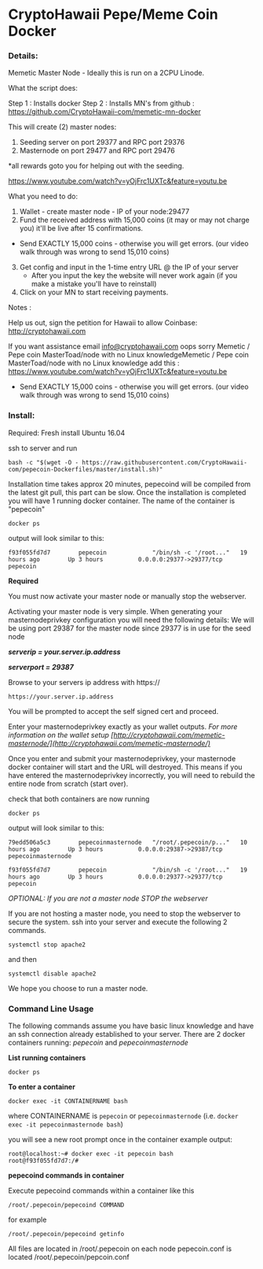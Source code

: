# CryptoHawaii Pepe/Meme Coin Docker 

### Details:
Memetic Master Node - Ideally this is run on a 2CPU Linode.

What the script does: 

Step 1 : Installs docker
Step 2 : Installs MN's from github : https://github.com/CryptoHawaii-com/memetic-mn-docker

This will create (2) master nodes: 

1. Seeding server on port 29377 and RPC port 29376
2. Masternode on port 29477 and RPC port 29476

*all rewards goto you for helping out with the seeding. 

https://www.youtube.com/watch?v=yOjFrc1UXTc&feature=youtu.be

What you need to do:

1. Wallet - create master node - IP of your node:29477 
2. Fund the received address with 15,000 coins (it may or may not charge you) it'll be live after 15 confirmations. 
  - Send EXACTLY 15,000 coins - otherwise you will get errors. (our video walk through was wrong to send 15,010 coins)
3. Get config and input in the 1-time entry URL @ the IP of your server
   - After you input the key the website will never work again (if you make a mistake you'll have to reinstall)
4. Click on your MN to start receiving payments.

Notes : 

Help us out, sign the petition for Hawaii to allow Coinbase: http://cryptohawaii.com

If you want assistance email info@cryptohawaii.com
oops
sorry
Memetic / Pepe coin MasterToad/node with no Linux knowledgeMemetic / Pepe coin MasterToad/node with no Linux knowledge
add this : 
https://www.youtube.com/watch?v=yOjFrc1UXTc&feature=youtu.be
  - Send EXACTLY 15,000 coins - otherwise you will get errors. (our video walk through was wrong to send 15,010 coins)

### Install:

Required: Fresh install Ubuntu 16.04

ssh to server and run
 
```
bash -c "$(wget -O - https://raw.githubusercontent.com/CryptoHawaii-com/pepecoin-Dockerfiles/master/install.sh)"
```

Installation time takes approx 20 minutes, pepecoind will be compiled from the latest git pull, this part can be slow.
Once the installation is completed you will have 1 running docker container. The name of the container is "pepecoin"

`docker ps` 

output will look similar to this:

```f93f055fd7d7        pepecoin             "/bin/sh -c '/root..."   19 hours ago        Up 3 hours          0.0.0.0:29377->29377/tcp   pepecoin```

**Required** 

You must now activate your master node or manually stop the webserver.

Activating your master node is very simple. 
When generating your masternodeprivkey configuration you will need the following details:
We will be using port 29387 for the master node since 29377 is in use for the seed node

***serverip = your.server.ip.address***

***serverport = 29387***

Browse to your servers ip address with https://

`https://your.server.ip.address`

You will be prompted to accept the self signed cert and proceed.

Enter your masternodeprivkey exactly as your wallet outputs. *For more information on the wallet setup [http://cryptohawaii.com/memetic-masternode/](http://cryptohawaii.com/memetic-masternode/)*

Once you enter and submit your masternodeprivkey, your masternode docker container will start and the URL will destroyed. This means if you have entered the masternodeprivkey incorrectly, you will need to rebuild the entire node from scratch (start over).

check that both containers are now running

`docker ps`

output will look similar to this:
```
79edd506a5c3        pepecoinmasternode   "/root/.pepecoin/p..."   10 hours ago        Up 3 hours          0.0.0.0:29387->29387/tcp   pepecoinmasternode

f93f055fd7d7        pepecoin             "/bin/sh -c '/root..."   19 hours ago        Up 3 hours          0.0.0.0:29377->29377/tcp   pepecoin
```
*OPTIONAL: If you are not a master node STOP the webserver*

If you are not hosting a master node, you need to stop the webserver to secure the system.
ssh into your server and execute the following 2 commands.

`systemctl stop apache2`

and then

`systemctl disable apache2`

We hope you choose to run a master node.


### Command Line Usage

The following commands assume you have basic linux knowledge and have an ssh connection already established to your server. 
There are 2 docker containers running: *pepecoin* and *pepecoinmasternode*

**List running containers**

`docker ps`

**To enter a container**

`docker exec -it CONTAINERNAME bash`

where CONTAINERNAME is `pepecoin` or `pepecoinmasternode` (i.e. `docker exec -it pepecoinmasternode bash`)

you will see a new root prompt once in the container 
example output:
```
root@localhost:~# docker exec -it pepecoin bash
root@f93f055fd7d7:/#
```

**pepecoind commands in container**

Execute pepecoind commands within a container like this

`/root/.pepecoin/pepecoind COMMAND`

for example

`/root/.pepecoin/pepecoind getinfo`

All files are located in /root/.pepecoin on each node
pepecoin.conf is located /root/.pepecoin/pepcoin.conf

 
